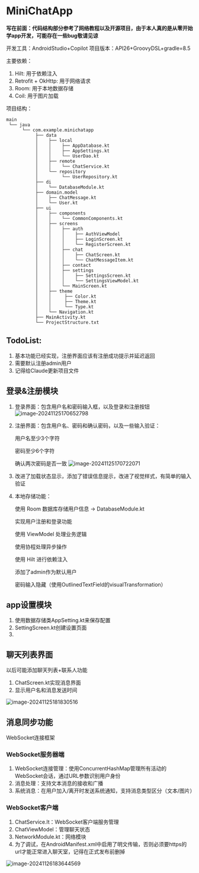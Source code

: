 # MiniChatApp

**写在前面：代码结构部分参考了网络教程以及开源项目，由于本人真的是从零开始学app开发，可能存在一些bug敬请见谅**

开发工具：AndroidStudio+Copilot
项目版本：API26+GroovyDSL+gradle=8.5

主要依赖：
1. Hilt: 用于依赖注入
2. Retrofit + OkHttp: 用于网络请求
3. Room: 用于本地数据存储
4. Coil: 用于图片加载

项目结构：

```
main
 └── java
      └── com.example.minichatapp
           ├── data
           │    ├── local
           │    │    ├── AppDatabase.kt
           │    │    ├── AppSettings.kt
           │    │    └── UserDao.kt
           │    ├── remote
           │    │    └── ChatService.kt
           │    └── repository
           │         └── UserRepository.kt
           ├── di
           │    └── DatabaseModule.kt
           ├── domain.model
           │    ├── ChatMessage.kt
           │    └── User.kt
           ├── ui
           │    ├── components
           │    │    └── CommonComponents.kt
           │    ├── screens
           │    │    ├── auth
           │    │    │    ├── AuthViewModel
           │    │    │    ├── LoginScreen.kt
           │    │    │    └── RegisterScreen.kt
           │    │    ├── chat
           │    │    │    ├── ChatScreen.kt
           │    │    │    └── ChatMessageItem.kt
           │    │    ├── contact
           │    │    ├── settings
           │    │    │    ├── SettingsScreen.kt
           │    │    │    └── SettingsViewModel.kt
           │    │    └── MainScreen.kt
           │    ├── theme
           │    │     ├── Color.kt
           │    │     ├── Theme.kt
           │    │     └── Type.kt
           │    └── Navigation.kt
           ├── MainActivity.kt
           └── ProjectStructure.txt
```

## TodoList:

1. 基本功能已经实现，注册界面应该有注册成功提示并延迟返回
2. 需要默认注册admin用户
3. 记得给Claude更新项目文件

## 登录&注册模块

1. 登录界面：包含用户名和密码输入框，以及登录和注册按钮
   <img src="E:\SLife\Codes\MiniChatAPP\assets\image-20241125170652798.png" alt="image-20241125170652798"  />

2. 注册界面：包含用户名、密码和确认密码，以及一些输入验证：

   用户名至少3个字符

   密码至少6个字符

   确认两次密码是否一致
   ![image-20241125170722071](E:\SLife\Codes\MiniChatAPP\assets\image-20241125170722071.png)

3. 改进了加载状态显示，添加了错误信息提示，改进了视觉样式，有简单的输入验证

4. 本地存储功能：

   使用 Room 数据库存储用户信息 -> DatabaseModule.kt

   实现用户注册和登录功能

   使用 ViewModel 处理业务逻辑

   使用协程处理异步操作

   使用 Hilt 进行依赖注入

   添加了admin作为默认用户

   密码输入隐藏（使用OutlinedTextField的visualTransformation）

## app设置模块

1. 使用数据存储类AppSetting.kt来保存配置
2. SettingScreen.kt创建设置页面
3. 

## 聊天列表界面

以后可能添加聊天列表+联系人功能

1. ChatScreen.kt实现消息界面
2. 显示用户名和消息发送时间

![image-20241125181830516](E:\SLife\Codes\MiniChatAPP\assets\image-20241125181830516.png)

## 消息同步功能

WebSocket连接框架

### WebSocket服务器端

1. WebSocket连接管理：使用ConcurrentHashMap管理所有活动的WebSocket会话，通过URL参数识别用户身份
2. 消息处理：支持文本消息的接收和广播
3. 系统消息：在用户加入/离开时发送系统通知，支持消息类型区分（文本/图片）

### WebSocket客户端

1. ChatService.lt：WebSocket客户端服务管理
2. ChatViewModel：管理聊天状态
3. NetworkModule.kt：网络模块
4. 为了调试，在AndroidManifest.xml中启用了明文传输，否则必须要https的url才能正常进入聊天室，记得在正式发布前删掉

![image-20241126183644569](E:\SLife\Codes\MiniChatAPP\assets\image-20241126183644569.png)
